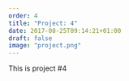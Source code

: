 ```yaml
---
order: 4
title: "Project: 4"
date: 2017-08-25T09:14:21+01:00
draft: false
image: "project.png"
---
```


This is project #4